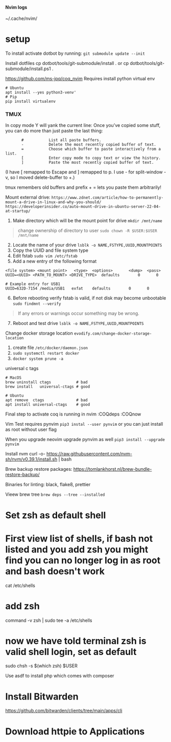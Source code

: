 #### Nvim logs
~/.cache/nvim/

# setup
To install activate dotbot by running:
`git submodule update --init`

Install dotfiles
cp dotbot/tools/git-submodule/install .
or
cp dotbot/tools/git-submodule/install.ps1 .

https://github.com/ms-jpq/coq_nvim
Requires install
python virtual env
```
# Ubuntu
apt install --yes python3-venv'
# Pip
pip install virtualenv
```
### TMUX
In copy mode Y will yank the current line:
Once you’ve copied some stuff, you can do more than just paste the last thing:

           #           List all paste buffers.
           -           Delete the most recently copied buffer of text.
           =           Choose which buffer to paste interactively from a list.
           [           Enter copy mode to copy text or view the history.
           ]           Paste the most recently copied buffer of text. 
(I have [ remapped to Escape and ] remapped to p. I use - for split-window -v, so I moved delete-buffer to +.)

tmux remembers old buffers and prefix + = lets you paste them arbitrarily!

Mount external drive:
`https://www.zdnet.com/article/how-to-permanently-mount-a-drive-in-linux-and-why-you-should/`
`https://developerinsider.co/auto-mount-drive-in-ubuntu-server-22-04-at-startup/`
1. Make directory which will be the mount point for drive
`mkdir /mnt/name`
> change ownership of directory to user `sudo chown -R $USER:$USER /mnt/name`
2. Locate the name of your drive
`lsblk -o NAME,FSTYPE,UUID,MOUNTPOINTS`
3. Copy the UUID and file system type
4. Edit fstab
`sudo vim /etc/fstab`
5. Add a new entry of the following format
```
<file system> <mount point>   <type>  <options>       <dump>  <pass>
UUID=<UUID> <PATH_TO_MOUNT> <DRIVE_TYPE>  defaults        0       0

# Example entry for USB1
UUID=632D-7154 /media/USB1   exfat    defaults        0       0
```
6. Before rebooting verify fstab is valid, if not disk may become unbootable
`sudo findmnt --verify`
> If any errors or warnings occur something may be wrong.
7. Reboot and test drive
`lsblk -o NAME,FSTYPE,UUID,MOUNTPOINTS`


Change docker storage location
`evodify.com/change-docker-storage-location`
1. create file `/etc/docker/daemon.json`
2. `sudo systemctl restart docker`
3. `docker system prune -a`

universal c tags
```
# MacOS
brew uninstall ctags           # bad
brew install   universal-ctags # good

# Ubuntu
apt remove  ctags              # bad
apt install universal-ctags    # good
```
Final step to activate coq is running in nvim
:COQdeps
:COQnow

Vim Test requires pynvim
`pip3 instal --user pynvim` or you can just install as root without user flag

When you upgrade neovim upgrade pynvim as well
`pip3 install --upgrade pynvim`

Install nvm
curl -o- https://raw.githubusercontent.com/nvm-sh/nvm/v0.39.1/install.sh | bash

Brew backup restore packages: https://tomlankhorst.nl/brew-bundle-restore-backup/

Binaries for linting:
black, flake8, prettier

Vieew brew tree
`brew deps --tree --installed`


# Set zsh as default shell
# First view list of shells, if bash not listed and you add zsh you might find you can no longer log in as root and bash doesn't work
cat /etc/shells

# add zsh
command -v zsh | sudo tee -a /etc/shells

# now we have told terminal zsh is valid shell login, set as default
sudo chsh -s $(which zsh) $USER


Use asdf to install php which comes with composer

# Install Bitwarden
https://github.com/bitwarden/clients/tree/main/apps/cli

# Download httpie to Applications
